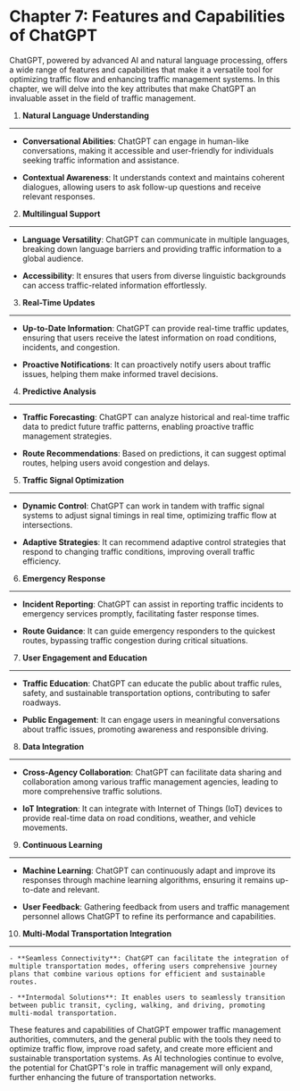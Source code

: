 Chapter 7: Features and Capabilities of ChatGPT
===============================================

ChatGPT, powered by advanced AI and natural language processing, offers a wide range of features and capabilities that make it a versatile tool for optimizing traffic flow and enhancing traffic management systems. In this chapter, we will delve into the key attributes that make ChatGPT an invaluable asset in the field of traffic management.

1. **Natural Language Understanding**
-------------------------------------

* **Conversational Abilities**: ChatGPT can engage in human-like conversations, making it accessible and user-friendly for individuals seeking traffic information and assistance.

* **Contextual Awareness**: It understands context and maintains coherent dialogues, allowing users to ask follow-up questions and receive relevant responses.

2. **Multilingual Support**
---------------------------

* **Language Versatility**: ChatGPT can communicate in multiple languages, breaking down language barriers and providing traffic information to a global audience.

* **Accessibility**: It ensures that users from diverse linguistic backgrounds can access traffic-related information effortlessly.

3. **Real-Time Updates**
------------------------

* **Up-to-Date Information**: ChatGPT can provide real-time traffic updates, ensuring that users receive the latest information on road conditions, incidents, and congestion.

* **Proactive Notifications**: It can proactively notify users about traffic issues, helping them make informed travel decisions.

4. **Predictive Analysis**
--------------------------

* **Traffic Forecasting**: ChatGPT can analyze historical and real-time traffic data to predict future traffic patterns, enabling proactive traffic management strategies.

* **Route Recommendations**: Based on predictions, it can suggest optimal routes, helping users avoid congestion and delays.

5. **Traffic Signal Optimization**
----------------------------------

* **Dynamic Control**: ChatGPT can work in tandem with traffic signal systems to adjust signal timings in real time, optimizing traffic flow at intersections.

* **Adaptive Strategies**: It can recommend adaptive control strategies that respond to changing traffic conditions, improving overall traffic efficiency.

6. **Emergency Response**
-------------------------

* **Incident Reporting**: ChatGPT can assist in reporting traffic incidents to emergency services promptly, facilitating faster response times.

* **Route Guidance**: It can guide emergency responders to the quickest routes, bypassing traffic congestion during critical situations.

7. **User Engagement and Education**
------------------------------------

* **Traffic Education**: ChatGPT can educate the public about traffic rules, safety, and sustainable transportation options, contributing to safer roadways.

* **Public Engagement**: It can engage users in meaningful conversations about traffic issues, promoting awareness and responsible driving.

8. **Data Integration**
-----------------------

* **Cross-Agency Collaboration**: ChatGPT can facilitate data sharing and collaboration among various traffic management agencies, leading to more comprehensive traffic solutions.

* **IoT Integration**: It can integrate with Internet of Things (IoT) devices to provide real-time data on road conditions, weather, and vehicle movements.

9. **Continuous Learning**
--------------------------

* **Machine Learning**: ChatGPT can continuously adapt and improve its responses through machine learning algorithms, ensuring it remains up-to-date and relevant.

* **User Feedback**: Gathering feedback from users and traffic management personnel allows ChatGPT to refine its performance and capabilities.

10. **Multi-Modal Transportation Integration**
----------------------------------------------

    - **Seamless Connectivity**: ChatGPT can facilitate the integration of multiple transportation modes, offering users comprehensive journey plans that combine various options for efficient and sustainable routes.

    - **Intermodal Solutions**: It enables users to seamlessly transition between public transit, cycling, walking, and driving, promoting multi-modal transportation.

These features and capabilities of ChatGPT empower traffic management authorities, commuters, and the general public with the tools they need to optimize traffic flow, improve road safety, and create more efficient and sustainable transportation systems. As AI technologies continue to evolve, the potential for ChatGPT's role in traffic management will only expand, further enhancing the future of transportation networks.
